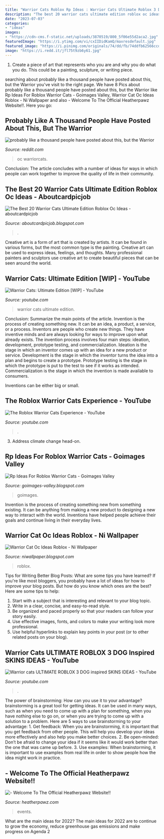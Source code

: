 ```yaml
---
title: "Warrior Cats Roblox Rp Ideas : Warrior Cats Ultimate Roblox 3 Dog Inspired Skins Ideas"
description: "The best 20 warrior cats ultimate edition roblox oc ideas"
date: "2023-07-03"
categories:
- "ideas"
images:
- "https://cdn-cms.f-static.net/uploads/3870519/800_5f06e55d2aca2.jpg"
featuredImage: "https://i.ytimg.com/vi/cxIIDidKamQ/maxresdefault.jpg"
featured_image: "https://i.pinimg.com/originals/74/dd/fb/74ddfb62566ccd833d7112192dd28609.png"
image: "https://i.redd.it/jfl75t9zb6y61.jpg"
---
```



1. Create a piece of art that represents who you are and why you do what you do. This could be a painting, sculpture, or writing piece. 

	

		
searching about probably like a thousand people have posted about this, but the Warrior you've visit to the right page. We have 8 Pics about probably like a thousand people have posted about this, but the Warrior like Rp Ideas For Roblox Warrior Cats - Goimages Valley, Warrior Cat Oc Ideas Roblox - Ni Wallpaper and also - Welcome To The Official Heatherpawz Website!!. Here you go:
		
    
## Probably Like A Thousand People Have Posted About This, But The Warrior

<img loading=lazy src="https://i.redd.it/jfl75t9zb6y61.jpg" onerror="this.onerror=null;this.src='https://tse2.mm.bing.net/th?id=OIP.izeEGS_doVvUMrDYjkNHIgHaFS&amp;pid=15.1';" alt="probably like a thousand people have posted about this, but the Warrior">

_Source: reddit.com_

>oc warriorcats. 

	

Conclusion:
The article concludes with a number of ideas for ways in which people can work together to improve the quality of life in their community.

    
## The Best 20 Warrior Cats Ultimate Edition Roblox Oc Ideas - Aboutcardpicjob

<img loading=lazy src="https://lh4.googleusercontent.com/proxy/mLr8FCc_y30RijAphZnyOGkM1H2EZJFEWBROoZtvODmbtpTqHQKysJGwUjv3i8uUbGkpOjapA8AasFdEPDDQsQAeTrY=w1200-h630-n-k-no-nu" onerror="this.onerror=null;this.src='https://tse4.mm.bing.net/th?id=OIP.j_OhvrWVDoB2yZmpWjymCAHaFj&amp;pid=15.1';" alt="The Best 20 Warrior Cats Ultimate Edition Roblox Oc Ideas - aboutcardpicjob">

_Source: aboutcardpicjob.blogspot.com_

>. 

	

Creative art is a form of art that is created by artists. It can be found in various forms, but the most common type is the painting. Creative art can be used to express ideas, feelings, and thoughts. Many professional painters and sculptors use creative art to create beautiful pieces that can be seen around the world.

    
## Warrior Cats: Ultimate Edition [WIP] - YouTube

<img loading=lazy src="https://i.ytimg.com/vi/b5o5zl5TEg4/hqdefault.jpg" onerror="this.onerror=null;this.src='https://tse1.mm.bing.net/th?id=OIP.DXMd69xFkV-avBJv0yLuXgHaFj&amp;pid=15.1';" alt="Warrior Cats: Ultimate Edition [WIP] - YouTube">

_Source: youtube.com_

>warrior cats ultimate edition. 

	

Conclusion: Summarize the main points of the article.
Invention is the process of creating something new. It can be an idea, a product, a service, or a process. Inventors are people who create new things. They have inventive minds and are always looking for ways to improve upon what already exists.
The invention process involves four main steps: ideation, development, prototype testing, and commercialization. Ideation is the stage in which an inventor comes up with an idea for a new product or service. Development is the stage in which the inventor turns the idea into a plan and begins to create a prototype. Prototype testing is the stage in which the prototype is put to the test to see if it works as intended. Commercialization is the stage in which the invention is made available to consumers.

Inventions can be either big or small.

    
## The Roblox Warrior Cats Experience - YouTube

<img loading=lazy src="https://i.ytimg.com/vi/XzmVR9Te60A/maxresdefault.jpg" onerror="this.onerror=null;this.src='https://tse2.mm.bing.net/th?id=OIP.9Kzd0GzwV-7-rbFyg_BH8AHaEK&amp;pid=15.1';" alt="The Roblox Warrior Cats Experience - YouTube">

_Source: youtube.com_

>. 

	

3. Address climate change head-on. 

    
## Rp Ideas For Roblox Warrior Cats - Goimages Valley

<img loading=lazy src="https://i.pinimg.com/originals/74/dd/fb/74ddfb62566ccd833d7112192dd28609.png" onerror="this.onerror=null;this.src='https://tse2.mm.bing.net/th?id=OIP.EovxQqTc88kIRs97-PZKeQHaEz&amp;pid=15.1';" alt="Rp Ideas For Roblox Warrior Cats - Goimages Valley">

_Source: goimages-valley.blogspot.com_

>goimages. 

	

Invention is the process of creating something new from something existing. It can be anything from making a new product to designing a new way to interact with the world. Inventions have helped people achieve their goals and continue living in their everyday lives.

    
## Warrior Cat Oc Ideas Roblox - Ni Wallpaper

<img loading=lazy src="https://pbs.twimg.com/media/EyUt5hoU4AMDKwg.jpg" onerror="this.onerror=null;this.src='https://tse1.mm.bing.net/th?id=OIP.8aG_BSj25M7o2GLyeNo_rwHaE6&amp;pid=15.1';" alt="Warrior Cat Oc Ideas Roblox - Ni Wallpaper">

_Source: niwallpaper.blogspot.com_

>roblox. 

	

Tips for Writing Better Blog Posts: What are some tips you have learned?
If you're like most bloggers, you probably have a lot of ideas for how to improve your blog posts. But how do you know which ones are the best? Here are some tips to help:
1. Start with a subject that is interesting and relevant to your blog topic.
2. Write in a clear, concise, and easy-to-read style.
3. Be organized and paced properly so that your readers can follow your story easily.
4. Use effective images, fonts, and colors to make your writing look more professional.
5. Use helpful hyperlinks to explain key points in your post (or to other related posts on your blog).

    
## Warrior Cats ULTIMATE ROBLOX 3 DOG Inspired SKINS IDEAS - YouTube

<img loading=lazy src="https://i.ytimg.com/vi/cxIIDidKamQ/maxresdefault.jpg" onerror="this.onerror=null;this.src='https://tse1.mm.bing.net/th?id=OIP.JCxivmcYt9Xwh5qZyasMJgHaEK&amp;pid=15.1';" alt="Warrior cats ULTIMATE ROBLOX 3 DOG inspired SKINS IDEAS - YouTube">

_Source: youtube.com_

>. 

	

The power of brainstorming: How can you use it to your advantage?
brainstorming is a great tool for getting ideas. It can be used in many ways, such as when you need to come up with a plan for something, when you have nothing else to go on, or when you are trying to come up with a solution to a problem. Here are 5 ways to use brainstorming to your advantage: 1. Get feedback: When you are brainstorming, it is important that you get feedback from other people. This will help you develop your ideas more effectively and also help you make better choices. 2. Be open-minded: Don’t be afraid to change your idea if it seems like it would work better than the one that was came up before. 3. Use examples: When brainstorming, it is important to use examples from real life in order to show people how the idea might work in practice. 
    
## - Welcome To The Official Heatherpawz Website!!

<img loading=lazy src="https://cdn-cms.f-static.net/uploads/3870519/800_5f06e55d2aca2.jpg" onerror="this.onerror=null;this.src='https://tse3.mm.bing.net/th?id=OIP.YYtfVtL_w9HVjchxq1s5HQHaFj&amp;pid=15.1';" alt="- Welcome To The Official Heatherpawz Website!!">

_Source: heatherpawz.com_

>events. 

	

What are the main ideas for 2022?
The main ideas for 2022 are to continue to grow the economy, reduce greenhouse gas emissions and make progress on Agenda 2
